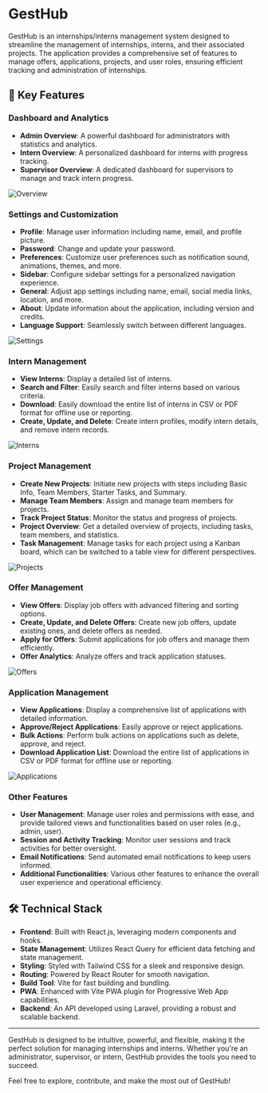 # GestHub

GestHub is an internships/interns management system designed to streamline the management of internships, interns, and their associated projects. The application provides a comprehensive set of features to manage offers, applications, projects, and user roles, ensuring efficient tracking and administration of internships.


## 🚀 Key Features

### Dashboard and Analytics
- **Admin Overview**: A powerful dashboard for administrators with statistics and analytics.
- **Intern Overview**: A personalized dashboard for interns with progress tracking.
- **Supervisor Overview**: A dedicated dashboard for supervisors to manage and track intern progress.

![Overview](https://github.com/user-attachments/assets/2c854bc1-c4b4-43d1-bf64-b6673119ad68)

### Settings and Customization
- **Profile**: Manage user information including name, email, and profile picture.
- **Password**: Change and update your password.
- **Preferences**: Customize user preferences such as notification sound, animations, themes, and more.
- **Sidebar**: Configure sidebar settings for a personalized navigation experience.
- **General**: Adjust app settings including name, email, social media links, location, and more.
- **About**: Update information about the application, including version and credits.
- **Language Support**: Seamlessly switch between different languages.

![Settings](https://github.com/user-attachments/assets/a4cb61d3-aad6-452c-b0e4-263409a5cc81)


### Intern Management
- **View Interns**: Display a detailed list of interns.
- **Search and Filter**: Easily search and filter interns based on various criteria.
- **Download**: Easily download the entire list of interns in CSV or PDF format for offline use or reporting.
- **Create, Update, and Delete**: Create intern profiles, modify intern details, and remove intern records.

![Interns](https://github.com/user-attachments/assets/a831e495-d579-4aa4-96c3-1c0e2762753c)


### Project Management
- **Create New Projects**: Initiate new projects with steps including Basic Info, Team Members, Starter Tasks, and Summary.
- **Manage Team Members**: Assign and manage team members for projects.
- **Track Project Status**: Monitor the status and progress of projects.
- **Project Overview**: Get a detailed overview of projects, including tasks, team members, and statistics.
- **Task Management**: Manage tasks for each project using a Kanban board, which can be switched to a table view for different perspectives.

![Projects](https://github.com/user-attachments/assets/ab85ce56-8be2-4bfa-bb09-15083f14241a)


### Offer Management
- **View Offers**: Display job offers with advanced filtering and sorting options.
- **Create, Update, and Delete Offers**: Create new job offers, update existing ones, and delete offers as needed.
- **Apply for Offers**: Submit applications for job offers and manage them efficiently.
- **Offer Analytics**: Analyze offers and track application statuses.

![Offers](https://github.com/user-attachments/assets/9d46cae5-9b24-4373-aec7-2b252ce8bb95)

### Application Management
- **View Applications**: Display a comprehensive list of applications with detailed information.
- **Approve/Reject Applications**: Easily approve or reject applications.
- **Bulk Actions**: Perform bulk actions on applications such as delete, approve, and reject.
- **Download Application List**: Download the entire list of applications in CSV or PDF format for offline use or reporting.

![Applications](https://github.com/user-attachments/assets/a9bb63f5-a261-48ae-a943-c36d7ec83e47)


### Other Features
- **User Management**: Manage user roles and permissions with ease, and provide tailored views and functionalities based on user roles (e.g., admin, user).
- **Session and Activity Tracking**: Monitor user sessions and track activities for better oversight.
- **Email Notifications**: Send automated email notifications to keep users informed.
- **Additional Functionalities**: Various other features to enhance the overall user experience and operational efficiency.



## 🛠️ Technical Stack

- **Frontend**: Built with React.js, leveraging modern components and hooks.
- **State Management**: Utilizes React Query for efficient data fetching and state management.
- **Styling**: Styled with Tailwind CSS for a sleek and responsive design.
- **Routing**: Powered by React Router for smooth navigation.
- **Build Tool**: Vite for fast building and bundling.
- **PWA**: Enhanced with Vite PWA plugin for Progressive Web App capabilities.
- **Backend**: An API developed using Laravel, providing a robust and scalable backend.

---

GestHub is designed to be intuitive, powerful, and flexible, making it the perfect solution for managing internships and interns. Whether you're an administrator, supervisor, or intern, GestHub provides the tools you need to succeed.

Feel free to explore, contribute, and make the most out of GestHub!
